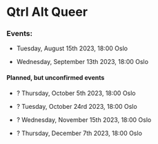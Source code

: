 # Qtrl Alt Queer

### Events:

- Tuesday, August 15th 2023, 18:00
Oslo

- Wednesday, September 13th 2023, 18:00
Oslo


#### Planned, but unconfirmed events

- ? Thursday, October 5th 2023, 18:00
Oslo

- ? Tuesday, October 24rd 2023, 18:00
Oslo

- ? Wednesday, November 15th 2023, 18:00
Oslo

- ? Thursday, December 7th 2023, 18:00
Oslo
